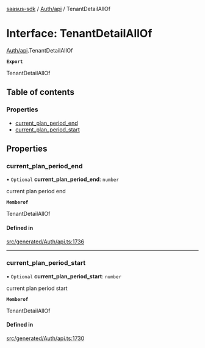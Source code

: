 [saasus-sdk](../README.md) / [Auth/api](../modules/Auth_api.md) / TenantDetailAllOf

# Interface: TenantDetailAllOf

[Auth/api](../modules/Auth_api.md).TenantDetailAllOf

**`Export`**

TenantDetailAllOf

## Table of contents

### Properties

- [current\_plan\_period\_end](Auth_api.TenantDetailAllOf.md#current_plan_period_end)
- [current\_plan\_period\_start](Auth_api.TenantDetailAllOf.md#current_plan_period_start)

## Properties

### current\_plan\_period\_end

• `Optional` **current\_plan\_period\_end**: `number`

current plan period end

**`Memberof`**

TenantDetailAllOf

#### Defined in

[src/generated/Auth/api.ts:1736](https://github.com/saasus-platform/saasus-sdk-javascript/blob/c67ac22/src/generated/Auth/api.ts#L1736)

___

### current\_plan\_period\_start

• `Optional` **current\_plan\_period\_start**: `number`

current plan period start

**`Memberof`**

TenantDetailAllOf

#### Defined in

[src/generated/Auth/api.ts:1730](https://github.com/saasus-platform/saasus-sdk-javascript/blob/c67ac22/src/generated/Auth/api.ts#L1730)
